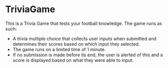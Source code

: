 # TriviaGame
This is a Trivia Game that tests your football knowledge. The game runs as such:

* A trivia multiple choice that collects user inputs when submitted and determines their scores based on which input they selected.
* The game runs on a limited time of 1 minute.
* If no submission is made before its end, the user is alerted of this and a score is displayed based on what they were able to input.